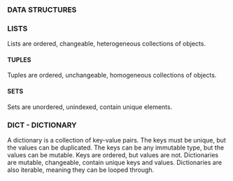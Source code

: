 ### DATA STRUCTURES

### LISTS

Lists are ordered, changeable, heterogeneous collections of objects.

#### TUPLES

Tuples are ordered, unchangeable, homogeneous collections of objects.

#### SETS

Sets are unordered, unindexed, contain unique elements.


### DICT - DICTIONARY

A dictionary is a collection of key-value pairs.
The keys must be unique, but the values can be duplicated.
The keys can be any immutable type, but the values can be mutable.
Keys are ordered, but values are not.
Dictionaries are mutable, changeable, contain unique keys and values.
Dictionaries are also iterable, meaning they can be looped through.